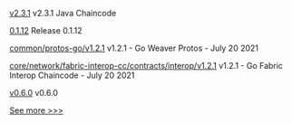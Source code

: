 
[v2.3.1](https://github.com/hyperledger/fabric-chaincode-java/releases/tag/v2.3.1) v2.3.1 Java Chaincode

[0.1.12](https://github.com/hyperledger/indy-sdk-react-native/releases/tag/0.1.12) Release 0.1.12

[common/protos-go/v1.2.1](https://github.com/hyperledger-labs/weaver-dlt-interoperability/releases/tag/common/protos-go/v1.2.1) v1.2.1 - Go Weaver Protos - July 20 2021

[core/network/fabric-interop-cc/contracts/interop/v1.2.1](https://github.com/hyperledger-labs/weaver-dlt-interoperability/releases/tag/core/network/fabric-interop-cc/contracts/interop/v1.2.1) v1.2.1 - Go Fabric Interop Chaincode - July 20 2021

[v0.6.0](https://github.com/hyperledger/cactus/releases/tag/v0.6.0) v0.6.0


[See more >>>](https://start-here.hyperledger.org/releases)
